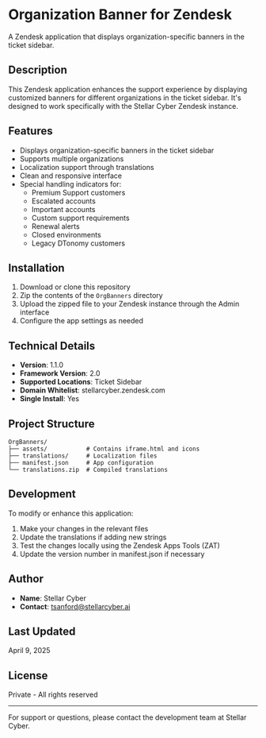 # Organization Banner for Zendesk

A Zendesk application that displays organization-specific banners in the ticket sidebar.

## Description

This Zendesk application enhances the support experience by displaying customized banners for different organizations in the ticket sidebar. It's designed to work specifically with the Stellar Cyber Zendesk instance.

## Features

- Displays organization-specific banners in the ticket sidebar
- Supports multiple organizations
- Localization support through translations
- Clean and responsive interface
- Special handling indicators for:
  - Premium Support customers
  - Escalated accounts
  - Important accounts
  - Custom support requirements
  - Renewal alerts
  - Closed environments
  - Legacy DTonomy customers

## Installation

1. Download or clone this repository
2. Zip the contents of the `OrgBanners` directory
3. Upload the zipped file to your Zendesk instance through the Admin interface
4. Configure the app settings as needed

## Technical Details

- **Version**: 1.1.0
- **Framework Version**: 2.0
- **Supported Locations**: Ticket Sidebar
- **Domain Whitelist**: stellarcyber.zendesk.com
- **Single Install**: Yes

## Project Structure

```
OrgBanners/
├── assets/           # Contains iframe.html and icons
├── translations/     # Localization files
├── manifest.json     # App configuration
└── translations.zip  # Compiled translations
```

## Development

To modify or enhance this application:

1. Make your changes in the relevant files
2. Update the translations if adding new strings
3. Test the changes locally using the Zendesk Apps Tools (ZAT)
4. Update the version number in manifest.json if necessary

## Author

- **Name**: Stellar Cyber
- **Contact**: tsanford@stellarcyber.ai

## Last Updated

April 9, 2025

## License

Private - All rights reserved

---

For support or questions, please contact the development team at Stellar Cyber.
